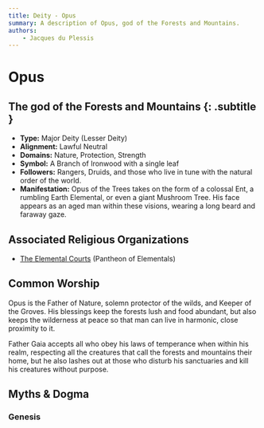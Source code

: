 ```yaml
---
title: Deity - Opus
summary: A description of Opus, god of the Forests and Mountains.
authors:
    - Jacques du Plessis
---
```

# Opus
## The god of the Forests and Mountains {: .subtitle }

* **Type:** Major Deity (Lesser Deity)
* **Alignment:** Lawful Neutral
* **Domains:** Nature, Protection, Strength
* **Symbol:** A Branch of Ironwood with a single leaf
* **Followers:** Rangers, Druids, and those who live in tune with the natural order of the world.
* **Manifestation:** Opus of the Trees takes on the form of a colossal Ent, a rumbling Earth Elemental, or even a giant Mushroom Tree. His face appears as an aged man within these visions, wearing a long beard and faraway gaze.

## Associated Religious Organizations
* [The Elemental Courts](/religion/organizations/elemental_courts) (Pantheon of Elementals)

## Common Worship
Opus is the Father of Nature, solemn protector of the wilds, and Keeper of the Groves.  His blessings keep the forests lush and food abundant, but also keeps the wilderness at peace so that man can live in harmonic, close proximity to it.

Father Gaia accepts all who obey his laws of temperance when within his realm, respecting all the creatures that call the forests and mountains their home, but he also lashes out at those who disturb his sanctuaries and kill his creatures without purpose.

## Myths & Dogma
### Genesis